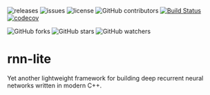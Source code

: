 ![releases](https://img.shields.io/github/tag/mohabouje/rnn-lite.svg)
![issues](https://img.shields.io/github/issues/mohabouje/rnn-lite.svg)
![license](https://img.shields.io/github/license/mohabouje/rnn-lite.svg)
![GitHub contributors](https://img.shields.io/github/contributors/mohabouje/rnn-lite.svg)
[![Build Status][travis-badge]][travis-link]
[![codecov][codecov-badge]][codecov-link]

![GitHub forks](https://img.shields.io/github/forks/mohabouje/rnn-lite.svg?style=social&label=Fork)
![GitHub stars](https://img.shields.io/github/stars/mohabouje/rnn-lite.svg?style=social&label=Star)
![GitHub watchers](https://img.shields.io/github/watchers/mohabouje/rnn-lite.svg?style=social&label=Watch)

# rnn-lite

Yet another lightweight framework for building deep recurrent neural networks written in modern C++.




[travis-badge]: https://travis-ci.org/mohabouje/rnn-lite.svg?branch=master
[travis-link]: https://travis-ci.org/mohabouje/rnn-lite
[codecov-badge]: https://codecov.io/gh/mohabouje/rnn-lite/branch/master/graph/badge.svg
[codecov-link]: https://codecov.io/gh/mohabouje/rnn-lite
